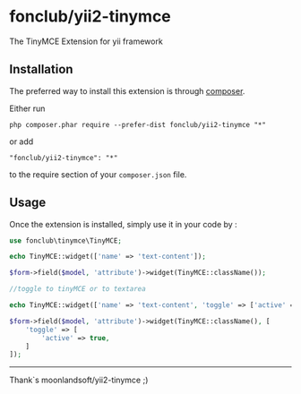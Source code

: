 fonclub/yii2-tinymce
=========================
The TinyMCE Extension for yii framework

Installation
------------

The preferred way to install this extension is through [composer](http://getcomposer.org/download/).

Either run

```
php composer.phar require --prefer-dist fonclub/yii2-tinymce "*"
```

or add

```
"fonclub/yii2-tinymce": "*"
```

to the require section of your `composer.json` file.


Usage
-----

Once the extension is installed, simply use it in your code by  :

```php
use fonclub\tinymce\TinyMCE;

echo TinyMCE::widget(['name' => 'text-content']);

$form->field($model, 'attribute')->widget(TinyMCE::className());

//toggle to tinyMCE or to textarea

echo TinyMCE::widget(['name' => 'text-content', 'toggle' => ['active' => true]]);

$form->field($model, 'attribute')->widget(TinyMCE::className(), [
	'toggle' => [
		'active' => true,
	]
]);
```

----
Thank`s moonlandsoft/yii2-tinymce ;)
